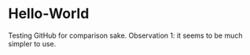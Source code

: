# Hello-World
Testing GitHub for comparison sake. 
Observation 1: it seems to be much simpler to use.
